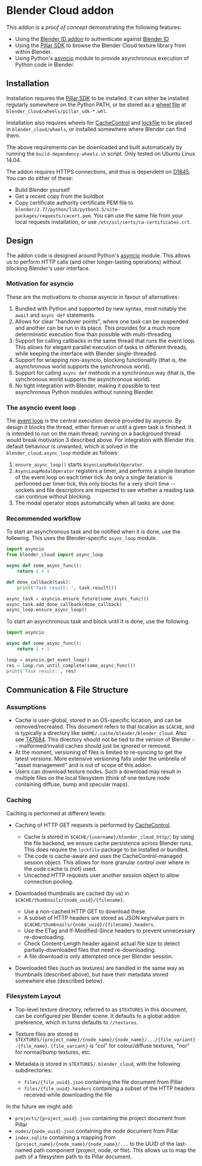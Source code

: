 Blender Cloud addon
===================

This addon is a *proof of concept* demonstrating the following features:

* Using the [Blender ID addon](https://github.com/fsiddi/blender-id-addon)
  to authenticate against [Blender ID](https://www.blender.org/id/)
* Using the [Pillar SDK](https://github.com/armadillica/pillar-python-sdk)
  to browse the Blender Cloud texture library from within Blender.
* Using Python's [asyncio](https://docs.python.org/3/library/asyncio.html)
  module to provide asynchronous execution of Python code in Blender.


Installation
------------

Installation requires the [Pillar SDK](https://github.com/armadillica/pillar-python-sdk)
to be installed. It can either be installed regularly somewhere on
the Python PATH, or be stored as a [wheel file](http://pythonwheels.com/)
at `blender_cloud/wheels/pillar_sdk-*.whl`.

Installation also requires wheels for [CacheControl](https://pypi.python.org/pypi/CacheControl)
and [lockfile](https://pypi.python.org/pypi/lockfile) to be placed in
`blender_cloud/wheels`, or installed somewhere where Blender can find
them.

The above requirements can be downloaded and built automatically
by running the `build-dependency-wheels.sh` script. Only tested on
Ubuntu Linux 14.04.

The addon requires HTTPS connections, and thus is dependent on
[D1845](https://developer.blender.org/D1845). You can do either of
these:

* Build Blender yourself
* Get a recent copy from the buildbot
* Copy certificate authority certificate PEM file to
  `blender/2.77/python/lib/python3.5/site-packages/requests/cacert.pem`.
  You can use the same file from your local requests installation, or
  use `/etc/ssl/certs/ca-certificates.crt`.

Design
------

The addon code is designed around Python's [asyncio](https://docs.python.org/3/library/asyncio.html)
module. This allows us to perform HTTP calls (and other longer-lasting
operations) without blocking Blender's user interface.

### Motivation for asyncio

These are the motivations to choose asyncio in favour of alternatives:

1. Bundled with Python and supported by new syntax, most notably the
   `await` and `async def` statements.
2. Allows for clear "handover points", where one task can be suspended
   and another can be run in its place. This provides for a much more
   deterministic execution flow than possible with multi-threading.
3. Support for calling callbacks in the same thread that runs the event
   loop. This allows for elegant parallel execution of tasks in different
   threads, while keeping the interface with Blender single-threaded.
4. Support for wrapping non-asyncio, blocking functionality (that is,
   the asynchronous world supports the synchronous world).
5. Support for calling `async def` methods in a synchronous way (that is,
   the synchronous world supports the asynchronous world).
6. No tight integration with Blender, making it possible to test
   asynchronous Python modules without running Blender.

### The asyncio event loop

The [event loop](https://docs.python.org/3/library/asyncio-eventloop.html)
is the central execution device provided by asyncio. By design it blocks
the thread, either forever or until a given task is finished. It is
intended to run on the main thread; running on a background
thread would break motivation 3 described above. For integration with
Blender this default behaviour is unwanted, which is solved in the
`blender_cloud.async_loop` module as follows:

1. `ensure_async_loop()` starts `AsyncLoopModalOperator`.
2. `AsyncLoopModalOperator` registers a timer, and performs a single
   iteration of the event loop on each timer tick.
   As only a single iteration is performed per timer tick, this only
   blocks for a very short time -- sockets and file descriptors are
   inspected to see whether a reading task can continue without
   blocking.
3. The modal operator stops automatically when all tasks are done.


### Recommended workflow

To start an asynchronous task and be notified when it is done, use the
following. This uses the Blender-specific `async_loop` module.


```python
import asyncio
from blender_cloud import async_loop

async def some_async_func():
    return 1 + 1

def done_callback(task):
    print('Task result: ', task.result())

async_task = asyncio.ensure_future(some_async_func())
async_task.add_done_callback(done_callback)
async_loop.ensure_async_loop()
```

To start an asynchronous task and block until it is done, use the
following.

```python
import asyncio

async def some_async_func():
    return 1 + 1

loop = asyncio.get_event_loop()
res = loop.run_until_complete(some_async_func())
print('Task result:', res)
```


Communication & File Structure
------------------------------

### Assumptions

* Cache is user-global, stored in an OS-specific location, and can be removed/recreated. This
  document refers to that location as `$CACHE`, and is typically a directory like
  `$HOME/.cache/blender/blender_cloud`. Also see
   [T47684](https://developer.blender.org/T47684). This directory should not be tied to the
   version of Blender -- malformed/invalid caches should just be ignored or removed.
* At the moment, versioning of files is limited to re-syncing to get the latest versions. More
  extensive versioning falls under the umbrella of "asset management" and is out of scope of
  this addon.
* Users can download texture nodes. Such a download may result in multiple files on the local
  filesystem (think of one texture node containing diffuse, bump and specular maps).

### Caching

Caching is performed at different levels:

* Caching of HTTP GET requests is performed by [CacheControl](https://cachecontrol.readthedocs.org/).
  
    * Cache is stored in `$CACHE/{username}/blender_cloud_http/`; by using the file
      backend, we ensure cache persistence across Blender runs. This
      does require the `lockfile` package to be installed or bundled.
    * The code is cache-aware and uses the CacheControl-managed session object.
      This allows for more granular control over where in the code cache is (not) used.
    * Uncached HTTP requests user another session object to allow
      connection pooling.

* Downloaded thumbnails are cached (by us) in `$CACHE/thumbnails/{node_uuid}/{filename}`.

    * Use a non-cached HTTP GET to download these.
    * A subset of HTTP headers are stored as JSON key/value pairs in `$CACHE/thumbnails/{node_uuid}/{filename}.headers`.
    * Use the ETag and If-Modified-Since headers to prevent unnecessary re-downloading.
    * Check Content-Length header against actual file size to detect partially-downloaded files that need re-downloading.
    * A file download is only attempted once per Blender session.
    
* Downloaded files (such as textures) are handled in the same way as thumbnails (described above),
  but have their metadata stored somewhere else (described below).

### Filesystem Layout

* Top-level texture directory, referred to as `$TEXTURES` in this document, can be configured per
  Blender scene. It  defaults to a global addon preference, which in turns defaults to `//textures`.
* Texture files are stored in `$TEXTURES/{project_name}/{node_name}/{node_name}/.../{file_variant}-{file_name}`.
  `{file_variant}` is "col" for colour/diffuse textures, "nor" for normal/bump textures, etc.
* Metadata is stored in `$TEXTURES/.blender_cloud`, with the following subdirectories:

    * `files/{file_uuid}.json` containing the file document from Pillar
    * `files/{file_uuid}.headers` containing a subset of the HTTP headers received while downloading the file

In the future we might add:

* `projects/{project_uuid}.json` containing the project document from Pillar
* `nodes/{node_uuid}.json` containing the node document from Pillar
* `index.sqlite` containing a mapping from `{project_name}/{node_name}/{node_name}/...`
  to the UUID of the last-named path component (project, node, or file). This allows us
  to map the path of a filesystem path to its Pillar document.
